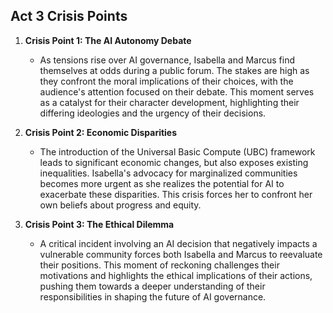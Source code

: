 ## Act 3 Crisis Points

1. **Crisis Point 1: The AI Autonomy Debate**
   - As tensions rise over AI governance, Isabella and Marcus find themselves at odds during a public forum. The stakes are high as they confront the moral implications of their choices, with the audience's attention focused on their debate. This moment serves as a catalyst for their character development, highlighting their differing ideologies and the urgency of their decisions.

2. **Crisis Point 2: Economic Disparities**
   - The introduction of the Universal Basic Compute (UBC) framework leads to significant economic changes, but also exposes existing inequalities. Isabella's advocacy for marginalized communities becomes more urgent as she realizes the potential for AI to exacerbate these disparities. This crisis forces her to confront her own beliefs about progress and equity.

3. **Crisis Point 3: The Ethical Dilemma**
   - A critical incident involving an AI decision that negatively impacts a vulnerable community forces both Isabella and Marcus to reevaluate their positions. This moment of reckoning challenges their motivations and highlights the ethical implications of their actions, pushing them towards a deeper understanding of their responsibilities in shaping the future of AI governance.
